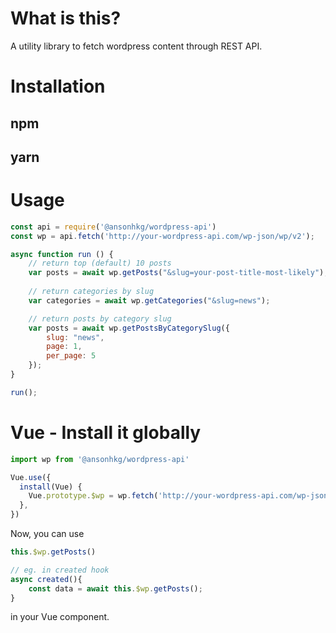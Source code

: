 # What is this?

A utility library to fetch wordpress content through REST API.

# Installation

## npm

## yarn

# Usage

```js
const api = require('@ansonhkg/wordpress-api')
const wp = api.fetch('http://your-wordpress-api.com/wp-json/wp/v2');

async function run () {
    // return top (default) 10 posts
    var posts = await wp.getPosts("&slug=your-post-title-most-likely");
    
    // return categories by slug
    var categories = await wp.getCategories("&slug=news");

    // return posts by category slug
    var posts = await wp.getPostsByCategorySlug({
        slug: "news",
        page: 1,
        per_page: 5
    });
}

run();

```

# Vue - Install it globally

```javascript
import wp from '@ansonhkg/wordpress-api'

Vue.use({
  install(Vue) {
    Vue.prototype.$wp = wp.fetch('http://your-wordpress-api.com/wp-json/wp/v2')
  },
})

```

Now, you can use 

```js
this.$wp.getPosts()

// eg. in created hook
async created(){
    const data = await this.$wp.getPosts();
}
```

in your Vue component.